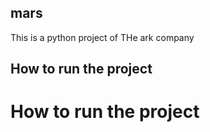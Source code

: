 ## mars
This is a python project of THe ark company

## How to run the project

# How to run the project
